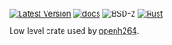 
[![Latest Version]][crates.io]
[![docs]][docs.rs]
![BSD-2]
[![Rust](https://img.shields.io/badge/rust-1.53%2B-blue.svg?maxAge=3600)](https://github.com/ralfbiedert/openh264-rust)


Low level crate used by [openh264](https://crates.io/crates/openh264).

[Latest Version]: https://img.shields.io/crates/v/openh264-sys2.svg
[crates.io]: https://crates.io/crates/openh264-sys2
[BSD-2]: https://img.shields.io/badge/license-BSD2-blue.svg
[docs]: https://docs.rs/openh264-sys2/badge.svg
[docs.rs]: https://docs.rs/openh264-sys2/

